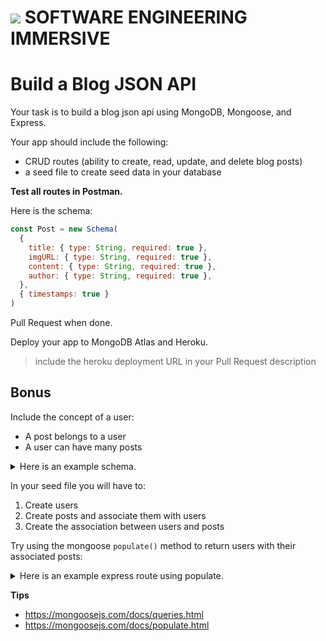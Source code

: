 # ![](https://ga-dash.s3.amazonaws.com/production/assets/logo-9f88ae6c9c3871690e33280fcf557f33.png)  SOFTWARE ENGINEERING IMMERSIVE

# Build a Blog JSON API

Your task is to build a blog json api using MongoDB, Mongoose, and Express.

Your app should include the following:

- CRUD routes (ability to create, read, update, and delete blog posts)
- a seed file to create seed data in your database

**Test all routes in Postman.**

Here is the schema:

```js
const Post = new Schema(
  {
    title: { type: String, required: true },
    imgURL: { type: String, required: true },
    content: { type: String, required: true },
    author: { type: String, required: true },
  },
  { timestamps: true }
)
```

Pull Request when done.

Deploy your app to MongoDB Atlas and Heroku.
> include the heroku deployment URL in your Pull Request description

## Bonus 

Include the concept of a user:
- A post belongs to a user
- A user can have many posts

<details><summary>Here is an example schema.</summary>
<p>

```js
const User = new Schema(
  {
    username: { type: String, required: true },
    email: { type: String, required: true },
    posts: [{ type: Schema.Types.ObjectId, ref: 'posts' }]
  },
  { timestamps: true }
)
```

```js
const Post = new Schema(
  {
    title: { type: String, required: true },
    imgURL: { type: String, required: true },
    content: { type: String, required: true },
    userId: { type: Schema.Types.ObjectId, ref: 'users' }
  },
  { timestamps: true }
)
```

</p>
</details>

In your seed file you will have to:
1. Create users
2. Create posts and associate them with users
3. Create the association between users and posts

Try using the mongoose `populate()` method to return users with their associated posts:

<details><summary>Here is an example express route using populate.</summary>
<p>

```js
app.get('/users', async (req, res) => {
    try {
        const users = await User.find()
            .populate('posts')
        res.json(users)
    } catch (error) {
        res.status(500).json({ error: error.message })
    }
})
```

</p>
</details>

**Tips**
- https://mongoosejs.com/docs/queries.html
- https://mongoosejs.com/docs/populate.html
